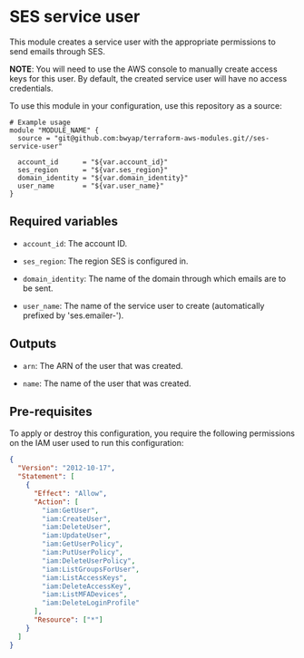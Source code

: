 # SES service user

This module creates a service user with the appropriate permissions to send emails through SES.

**NOTE**: You will need to use the AWS console to manually create access keys for this user. By default, the created service user will have no access credentials.

To use this module in your configuration, use this repository as a source:

```hcl
# Example usage
module "MODULE_NAME" {
  source = "git@github.com:bwyap/terraform-aws-modules.git//ses-service-user"

  account_id      = "${var.account_id}"
  ses_region      = "${var.ses_region}"
  domain_identity = "${var.domain_identity}"
  user_name       = "${var.user_name}"
}
```

## Required variables

- `account_id`: The account ID.

- `ses_region`: The region SES is configured in.

- `domain_identity`: The name of the domain through which emails are to be sent.

- `user_name`: The name of the service user to create (automatically prefixed by 'ses.emailer-').


## Outputs

- `arn`: The ARN of the user that was created.

- `name`: The name of the user that was created.


## Pre-requisites

To apply or destroy this configuration, you require the following permissions on the IAM user used to run this configuration:

```json
{
  "Version": "2012-10-17",
  "Statement": [
    {
      "Effect": "Allow",
      "Action": [
        "iam:GetUser",
        "iam:CreateUser",
        "iam:DeleteUser",
        "iam:UpdateUser",
        "iam:GetUserPolicy",
        "iam:PutUserPolicy",
        "iam:DeleteUserPolicy",
        "iam:ListGroupsForUser",
        "iam:ListAccessKeys",
        "iam:DeleteAccessKey",
        "iam:ListMFADevices",
        "iam:DeleteLoginProfile"
      ],
      "Resource": ["*"]
    }
  ]
}
```

